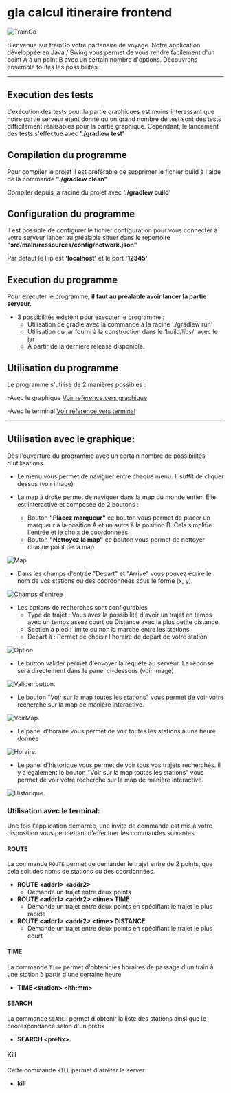 # gla calcul itineraire frontend


![](/img/train_go.png " TrainGo")


Bienvenue sur trainGo votre partenaire de voyage. Notre application
développée en Java / Swing vous permet de vous rendre facilement d'un point A à un point B avec
un certain nombre d'options. Découvrons ensemble toutes les possibilités :

-----

## Execution des tests

L'exécution des tests pour la partie graphiques est moins interessant que notre partie serveur
étant donné qu'un grand nombre de test sont des tests difficilement réalisables pour la partie graphique. 
Cependant, le lancement des tests s'effectue avec **'./gradlew test'**

## Compilation du programme

Pour compiler le projet il est préférable de supprimer le fichier build
à l'aide de la commande **"./gradlew clean"**

Compiler depuis la racine du projet avec **'./gradlew build'**

## Configuration du programme

Il est possible de configurer le fichier configuration pour vous connecter
à votre serveur lancer au préalable situer dans le repertoire
**"src/main/ressources/config/network.json"**

Par defaut le l'ip est **'localhost'** et le port **'12345'**

## Execution du programme

Pour executer le programme, **il faut au préalable avoir lancer la partie serveur.**

- 3 possibilités existent pour executer le programme :
    - Utilisation de gradle avec la commande à la racine './gradlew run'
    - Utilisation du jar fourni à la construction dans le 'build/libs/' avec le jar 
    - À partir de la dernière release disponible.

## Utilisation du programme

Le programme s'utilise de 2 manières possibles :

-Avec le graphique [Voir reference vers graphique](#utilisation-avec-le-graphique)

-Avec le terminal [Voir reference vers terminal](#utilisation-avec-le-terminal)

-----

## Utilisation avec le graphique:

Dès l'ouverture du programme avec un certain nombre de possibilités
d'utilisations.

- Le menu vous permet de naviguer entre chaque menu. Il suffit de 
cliquer dessus (voir image)

- La map à droite permet de naviguer dans la map du monde entier. Elle est interactive et composée de 2 boutons :
  - Bouton **"Placez marqueur"** ce bouton vous permet de placer un marqueur à la position A et un autre à la position B. Cela simplifie l'entrée et le choix de coordonnées.
  - Bouton **"Nettoyez la map"** ce bouton vous permet de nettoyer chaque point de la map

![](/img/screenshot/map_demo.png " Map ")


- Dans les champs d'entrée "Depart" et "Arrive" vous pouvez écrire le nom de vos stations
ou des coordonnées sous le forme (x, y).

![](/img/screenshot/champ_demo.png " Champs d'entree ")


- Les options de recherches sont configurables
    - Type de trajet : Vous avez la possibilité d'avoir un trajet en temps avec un temps assez court ou Distance avec la plus petite distance.
    - Section à pied : limite ou non la marche entre les stations
    - Depart à : Permet de choisir l'horaire de depart de votre station

![](/img/screenshot/option_demo.png "Option")


- Le button valider permet d'envoyer la requête au serveur. La réponse 
sera directement dans le panel ci-dessous (voir image)

![](/img/screenshot/valider_demo.png " Valider button ").


- Le bouton "Voir sur la map toutes les stations" vous permet de voir votre recherche sur la map de manière interactive.

![](/img/screenshot/voirmap_demo.png " VoirMap ").



- Le panel d'horaire vous permet de voir toutes les stations à une heure donnée

![](/img/screenshot/horaire_demo.png " Horaire").


- Le panel d'historique vous permet de voir tous vos trajets recherchés.
il y a également le bouton "Voir sur la map toutes les stations" vous permet de voir votre recherche sur la map de manière interactive.

![](/img/screenshot/historique_demo.png " Historique").



### Utilisation avec le terminal:

Une fois l'application démarrée, une invite de commande est mis à votre disposition vous permettant d'effectuer les commandes suivantes:

#### ROUTE
La commande ```ROUTE``` permet de demander le trajet entre de 2 points, que cela soit des noms de stations ou des coordonnées.
- **ROUTE \<addr1> \<addr2>**
  - Demande un trajet entre deux points
- **ROUTE \<addr1> \<addr2> \<time> TIME**
  -  Demande un trajet entre deux points en spécifiant le trajet le plus rapide
- **ROUTE \<addr1> \<addr2> \<time> DISTANCE**
  -  Demande un trajet entre deux points en spécifiant le trajet le plus court

#### TIME
La commande ```Time``` permet d'obtenir les horaires de passage d'un train à une station à partir d'une certaine heure

- **TIME \<station> \<hh:mm>**

#### SEARCH
La commande ```SEARCH``` permet d'obtenir la liste des stations ainsi que le coorespondance selon d'un préfix

- **SEARCH \<prefix>**

#### Kill
Cette commande ```KILL``` permet d'arrêter le server

- **kill**
